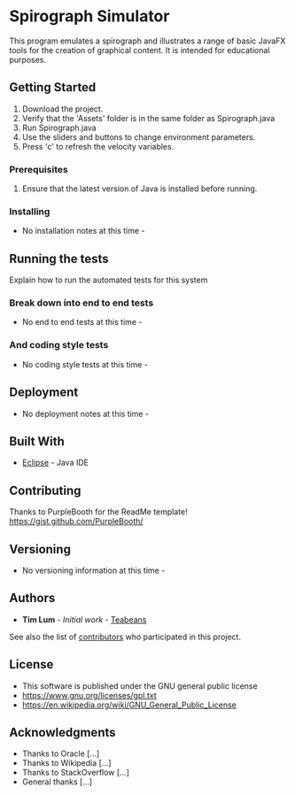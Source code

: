 # Spirograph Simulator

This program emulates a spirograph and illustrates a range of basic JavaFX tools for the creation of graphical content. It is intended for educational purposes.

## Getting Started

1) Download the project.
2) Verify that the 'Assets' folder is in the same folder as Spirograph.java
3) Run Spirograph.java
4) Use the sliders and buttons to change environment parameters.
5) Press 'c' to refresh the velocity variables.

### Prerequisites

1) Ensure that the latest version of Java is installed before running.

### Installing

- No installation notes at this time -

## Running the tests

Explain how to run the automated tests for this system

### Break down into end to end tests

- No end to end tests at this time -

### And coding style tests

- No coding style tests at this time -

## Deployment

- No deployment notes at this time -

## Built With

* [Eclipse](http://www.eclipse.org/) - Java IDE

## Contributing

Thanks to PurpleBooth for the ReadMe template! https://gist.github.com/PurpleBooth/

## Versioning

- No versioning information at this time -

## Authors

* **Tim Lum** - *Initial work* - [Teabeans](https://github.com/Teabeans)

See also the list of [contributors](https://github.com/your/project/contributors) who participated in this project.

## License

 * This software is published under the GNU general public license
 * https://www.gnu.org/licenses/gpl.txt
 * https://en.wikipedia.org/wiki/GNU_General_Public_License

## Acknowledgments

* Thanks to Oracle [...]
* Thanks to Wikipedia [...]
* Thanks to StackOverflow [...]
* General thanks [...]
